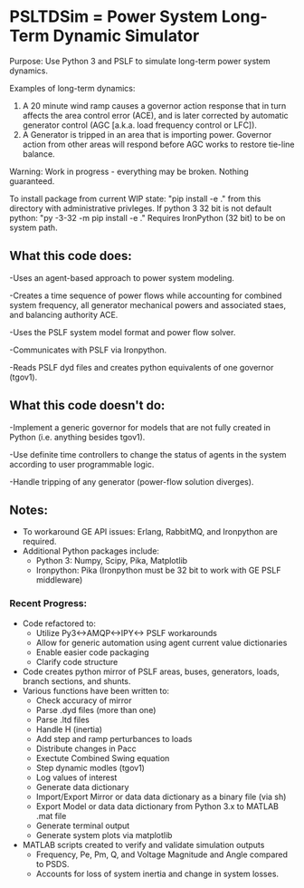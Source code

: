 # PSLTDSim = Power System Long-Term Dynamic Simulator
Purpose:  Use Python 3 and PSLF to simulate long-term power system dynamics.

Examples of long-term dynamics:  
1. A 20 minute wind ramp causes a governor action response that in turn affects the area control error (ACE), and is later corrected by automatic generator control (AGC [a.k.a. load frequency control or LFC]). 
2. A Generator is tripped in an area that is importing power. Governor action from other areas will respond before AGC works to restore tie-line balance.

Warning: Work in progress - everything may be broken. Nothing guaranteed.

To install package from current WIP state: "pip install -e ." from this directory with administrative privleges.
If python 3 32 bit is not default python: "py -3-32 -m pip install -e ."
Requires IronPython (32 bit) to be on system path.

## What this code does:
  -Uses an agent-based approach to power system modeling.
  
  -Creates a time sequence of power flows while accounting for combined system frequency, all generator mechanical powers and associated staes, and balancing authority ACE.
  
  -Uses the PSLF system model format and power flow solver.
  
  -Communicates with PSLF via Ironpython.
  
  -Reads PSLF dyd files and creates python equivalents of one governor (tgov1).

## What this code doesn't do:
  -Implement a generic governor for models that are not fully created in Python (i.e. anything besides tgov1).
  
  -Use definite time controllers to change the status of agents in the system according to user programmable logic.
  
  -Handle tripping of any generator (power-flow solution diverges).

## Notes:
* To workaround GE API issues: Erlang, RabbitMQ, and Ironpython are required.
* Additional Python packages include:
    * Python 3: Numpy, Scipy, Pika, Matplotlib
    * Ironpython: Pika (Ironpython must be 32 bit to work with GE PSLF middleware)

### Recent Progress:
* Code refactored to:
    * Utilize Py3<->AMQP<->IPY<-> PSLF workarounds
    * Allow for generic automation using agent current value dictionaries
    * Enable easier code packaging
    * Clarify code structure
* Code creates python mirror of PSLF areas, buses, generators, loads, branch sections, and shunts.
* Various functions have been written to:
  * Check accuracy of mirror
  * Parse .dyd files (more than one)
  * Parse .ltd files
  * Handle H (inertia)
  * Add step and ramp perturbances to loads
  * Distribute changes in Pacc
  * Exectute Combined Swing equation
  * Step dynamic modles (tgov1)
  * Log values of interest
  * Generate data dictionary
  * Import/Export Mirror or data data dictionary as a binary file (via sh)
  * Export Model or data data dictionary from Python 3.x to MATLAB .mat file
  * Generate terminal output
  * Generate system plots via matplotlib
* MATLAB scripts created to verify and validate simulation outputs
  * Frequency, Pe, Pm, Q, and Voltage Magnitude and Angle compared to PSDS.
  * Accounts for loss of system inertia and change in system losses.
